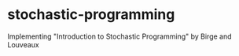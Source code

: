 # stochastic-programming
Implementing "Introduction to Stochastic Programming" by Birge and Louveaux 
